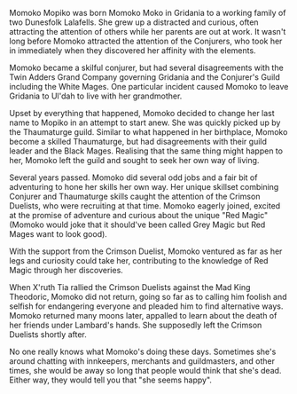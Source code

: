 Momoko Mopiko was born Momoko Moko in Gridania to a working family of two Dunesfolk Lalafells. She grew up a distracted and curious, often attracting the attention of others while her parents are out at work. It wasn't long before Momoko attracted the attention of the Conjurers, who took her in immediately when they discovered her affinity with the elements.

Momoko became a skilful conjurer, but had several disagreements with the Twin Adders Grand Company  governing Gridania and the Conjurer's Guild including the White Mages. One particular incident caused Momoko to leave Gridania to Ul'dah to live with her grandmother.

Upset by everything that happened, Momoko decided to change her last name to Mopiko in an attempt to start anew. She was quickly picked up by the Thaumaturge guild. Similar to what happened in her birthplace, Momoko become a skilled Thaumaturge, but had disagreements with their guild leader and the Black Mages. Realising that the same thing might happen to her, Momoko left the guild and sought to seek her own way of living.

Several years passed. Momoko did several odd jobs and a fair bit of adventuring to hone her skills her own way.  Her unique skillset combining Conjurer and Thaumaturge skills caught the attention of the Crimson Duelists, who were recruiting at that time. Momoko eagerly joined, excited at the promise of adventure and curious about the unique "Red Magic" (Momoko would joke that it should've been called Grey Magic but Red Mages want to look good).

With the support from the Crimson Duelist, Momoko ventured as far as her legs and curiosity could take her, contributing to the knowledge of Red Magic through her discoveries.

When X'ruth Tia rallied the Crimson Duelists against the Mad King Theodoric, Momoko did not return, going so far as to calling him foolish and selfish for endangering everyone and pleaded him to find alternative ways. Momoko returned many moons later, appalled to learn about the death of her friends under Lambard's hands. She supposedly left the Crimson Duelists shortly after. 

No one really knows what Momoko's doing these days. Sometimes she's around chatting with innkeepers, merchants and guildmasters, and other times, she would be away so long that people would think that she's dead. Either way, they would tell you that "she seems happy". 
